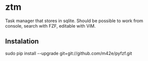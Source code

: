 # ztm

Task manager that stores in sqlite. Should be possible to work from console, search with FZF, editable with ViM.

## Instalation

sudo pip install --upgrade git+git://github.com/m42e/pyfzf.git
